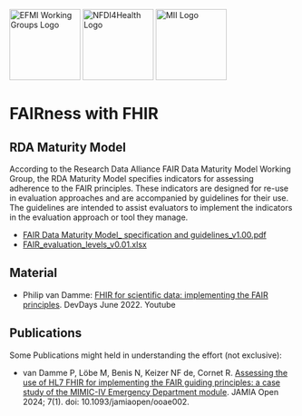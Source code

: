 <span class="logo"><img src="https://efmi.org/wp-content/uploads/2019/11/EFMI_Logo_new_wg-587x235.png" alt="EFMI Working Groups Logo" width="125"></span>
<span class="logo"><img src="https://www.nfdi4health.de/images/logo/nfdi4health.svg" alt="NFDI4Health Logo" width="125"></span>
<span class="logo"><img src="https://www.medizininformatik-initiative.de/themes/custom/mii/assets/img/Logo_MII_270px_Hoehe_de.png" alt="MII Logo" width="125"></span>

# FAIRness with FHIR

## RDA Maturity Model
According to the Research Data Alliance FAIR Data Maturity Model Working Group, the RDA Maturity Model specifies indicators for assessing adherence to the FAIR principles. These indicators are designed for re-use in evaluation approaches and are accompanied by guidelines for their use. The guidelines are intended to assist evaluators to implement the indicators in the evaluation approach or tool they manage.
* [FAIR Data Maturity Model_ specification and guidelines_v1.00.pdf](https://zenodo.org/records/3909563/files/FAIR%20Data%20Maturity%20Model_%20specification%20and%20guidelines_v1.00.pdf?download=1)
* [FAIR_evaluation_levels_v0.01.xlsx](https://zenodo.org/records/3909563#.YGRNnq8za70:~:text=FAIR_evaluation_levels_v0.01.xlsx)

## Material
* Philip van Damme: [FHIR for scientific data: implementing the FAIR principles](https://www.youtube.com/watch?v=5fxkBoJBi1w). DevDays June 2022. Youtube

## Publications
Some Publications might held in understanding the effort (not exclusive):
* van Damme P, Löbe M, Benis N, Keizer NF de, Cornet R. [Assessing the use of HL7 FHIR for implementing the FAIR guiding principles: a case study of the MIMIC-IV Emergency Department module](https://pubmed.ncbi.nlm.nih.gov/38283884/). JAMIA Open 2024; 7(1). doi: 10.1093/jamiaopen/ooae002.
